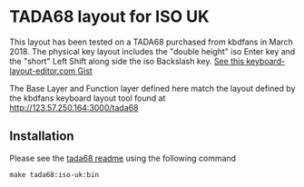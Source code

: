 # TADA68 layout for ISO UK

This layout has been tested on a TADA68 purchased from kbdfans in March 2018. The physical key layout includes the "double height" iso Enter key and the "short" Left Shift along side the iso Backslash key. [See this keyboard-layout-editor.com Gist](http://www.keyboard-layout-editor.com/#/gists/acf0f32f7ea0d0ed35c901663ca47919)

The Base Layer and Function layer defined here match the layout defined by the kbdfans keyboard layout tool found at http://123.57.250.164:3000/tada68

## Installation

Please see the [tada68 readme](../../readme.md) using the following command

```
make tada68:iso-uk:bin
```
